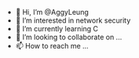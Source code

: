 - 👋 Hi, I’m @AggyLeung
- 👀 I’m interested in network security
- 🌱 I’m currently learning C
- 💞️ I’m looking to collaborate on ...
- 📫 How to reach me ...

<!---
AggyLeung/AggyLeung is a ✨ special ✨ repository because its `README.md` (this file) appears on your GitHub profile.
You can click the Preview link to take a look at your changes.
--->
